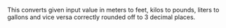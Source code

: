 This converts given input value in meters to feet, kilos to pounds, liters to gallons and vice versa correctly rounded off to 3 decimal places.
